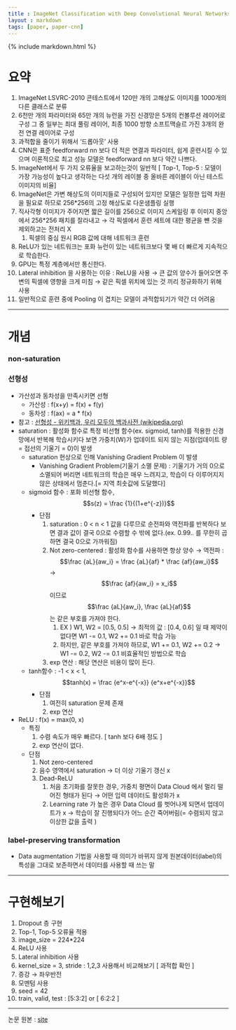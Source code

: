 ```yaml
---
title : ImageNet Classification with Deep Convolutional Neural Networks
layout : markdown
tags: [paper, paper-cnn]
---
```


{% include markdown.html %}

# 요약

1. ImageNet LSVRC-2010 콘테스트에서 120만 개의 고해상도 이미지를 1000개의 다른 클래스로 분류
2. 6천만 개의 파라미터와 65만 개의 뉴런을 가진 신경망은 5개의 컨볼루션 레이어로 구성 그 중 일부는 최대 풀링 레이어, 최종 1000 방향 소프트맥슬르 가진 3개의 완전 연결 레이어로 구성
3. 과적합을 줄이기 위해서 ‘드롭아웃’ 사용
4. CNN은 표준 feedforward nn 보다 더 적은 연결과 파라미터, 쉽게 훈련시킬 수 있으며 이론적으로 최고 성능 모델은 feedforward nn 보다 약간 나쁘다.
5. ImageNet에서 두 가지 오류율을 보고하는것이 일반적 [ Top-1, Top-5 : 모델이 가장 가능성이 높다고 생각하는 다섯 개의 레이블 중 올바른 레이블이 아닌 테스트 이미지의 비율]
6. ImageNet은 가변 해상도의 이미지들로 구성되어 있지만 모델은 일정한 입력 차원을 필요로 하므로 256*256의 고정 해상도로 다운샘플링 실행
7. 직사각형 이미지가 주어지면 짧은 길이를 256으로 이미지 스케일링 후 이미지 중앙에서 256*256 패치를 잘라내고 → 각 픽셀에서 훈련 세트에 대한 평균을 뺸 것을 제외하고는 전처리 X
    1. 픽셀의 중심 원시 RGB 값에 대해 네트워크 훈련
8. ReLU가 있는 네트워크는 포화 뉴런이 있는 네트워크보다 몇 배 더 빠르게 지속적으로 학습한다.
9. GPU는 특정 계층에서만 통신한다.
10. Lateral inhibition 을 사용하는 이유 : ReLU을 사용 → 큰 값의 양수가 들어오면 주변의 픽셀에 영향을 크게 미침 → 같은 픽셀 위치에 있는 것 끼리 정규화하기 위해 사용
11. 일반적으로 훈련 중에 Pooling 이 겹치는 모델이 과적합되기가 약간 더 어려움

---
# 개념

### non-saturation

### 선형성

- 가산성과 동차성을 만족시키면 선형
    - 가산성 : f(x+y) = f(x) + f(y)
    - 동차성 : f(ax) = a * f(x)
- 참고 : [선형성 - 위키백과, 우리 모두의 백과사전 (wikipedia.org)](https://ko.wikipedia.org/wiki/%EC%84%A0%ED%98%95%EC%84%B1)
- saturation : 활성화 함수로 특정 비선형 함수(ex. sigmoid, tanh)를 적용한 신경망에서 반복해 학습시키다 보면 가중치(W)가 업데이트 되지 않는 지점(업데이트 량 = 접선의 기울기 = 0)이 발생
    - saturation 현상으로 인해 Vanishing Gradient Problem 이 발생
        - Vanishing Gradient Problem(기울기 소멸 문제) : 기울기가 거의 0으로 소멸되어 버리면 네트워크의 학습은 매우 느려지고, 학습이 다 이루어지지 않은 상태에서 멈춘다.[= 지역 최솟값에 도달했다]
    - sigmoid 함수 : 포화 비선형 함수, $$s(z) = \frac {1}{(1+e^{-z})}$$
        - 단점
            1. saturation  : 0 < n < 1 값을 다루므로 순전파와 역전파를 반복하다 보면 결과 값이 결국 0으로 수렴할 수 밖에 없다.(ex. 0.99.. 를 무한히 곱하면 결국 0으로 가까워짐)
            2. Not zero-centered : 활성화 함수를 사용하면 항상 양수 → 역전파 : $$\frac {aL}{aw_i} = \frac {aL}{af} * \frac {af}{aw_i}$$ →  $$\frac {af}{aw_i} = x_i$$ 이므로 $$\frac {aL}{aw_i}, \frac {aL}{af}$$ 는 같은 부호를 가져야 한다.
                1. EX ) W1, W2 = [0.5, 0.5] → 최적의 값 : [0.4, 0.6] 일 때 제약이 없다면 W1 -= 0.1, W2 += 0.1 바로 학습 가능
                2. 하지만, 같은 부호를 가져야 하므로, W1 += 0.1, W2 += 0.2 → W1 -= 0.2, W2 -= 0.1 비효율적인 방법으로 학습
            3. exp 연산 : 해당 연산은 비용이 많이 든다.
    - tanh함수 : -1 < x < 1, $$tanh(x) = \frac {e^x-e^{-x}} {e^x+e^{-x}}$$
        - 단점
            1. 여전히 saturation  문제 존재
            2. exp 연산
- ReLU : f(x) = max(0, x)
    - 특징
        1. 수렴 속도가 매우 빠르다. [ tanh 보다 6배 정도 ]
        2. exp 연산이 없다.
    - 단점
        1. Not zero-centered
        2. 음수 영역에서 saturation  → 더 이상 기울기 갱신 x
        3. Dead-ReLU
            1. 처음 초기화를 잘못한 경우, 가중치 평면이 Data Cloud 에서 멀리 떨어진 형태가 된다 → 어떤 입력 데이터도 활성화가 x
            2. Learning rate 가 높은 경우 Data Cloud 를 벗어나게 되면서 업데이트가 x → 학습이 잘 진행되다가 어느 순간 죽어버림(= 수렴되지 않고 이상한 값을 출력 )

### label-preserving transformation

- Data augmentation 기법을 사용할 때 의미가 바뀌지 않게 원본데이터(label)의 특성을 그대로 보존하면서 데이터를 사용할 때 쓰는 말

---
# 구현해보기

1. Dropout 층 구현
2. Top-1, Top-5 오류율 적용
3. image_size = 224*224
4. ReLU 사용
5. Lateral inhibition 사용
6. kernel_size = 3, stride : 1,2,3 사용해서 비교해보기 [ 과적합 확인 ]
7. 증강 → 좌우반전
8. 모멘텀 사용
9. seed = 42
10. train, valid, test : [5:3:2] or [ 6:2:2 ]

---

논문 원본 : [site](https://proceedings.neurips.cc/paper/2012/file/c399862d3b9d6b76c8436e924a68c45b-Paper.pdf)
